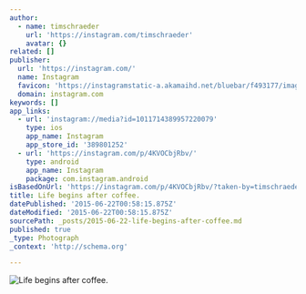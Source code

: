 ```yaml
---
author:
  - name: timschraeder
    url: 'https://instagram.com/timschraeder'
    avatar: {}
related: []
publisher:
  url: 'https://instagram.com/'
  name: Instagram
  favicon: 'https://instagramstatic-a.akamaihd.net/bluebar/f493177/images/ico/favicon.ico'
  domain: instagram.com
keywords: []
app_links:
  - url: 'instagram://media?id=1011714389957220079'
    type: ios
    app_name: Instagram
    app_store_id: '389801252'
  - url: 'https://instagram.com/p/4KVOCbjRbv/'
    type: android
    app_name: Instagram
    package: com.instagram.android
isBasedOnUrl: 'https://instagram.com/p/4KVOCbjRbv/?taken-by=timschraeder'
title: Life begins after coffee.
datePublished: '2015-06-22T00:58:15.875Z'
dateModified: '2015-06-22T00:58:15.875Z'
sourcePath: _posts/2015-06-22-life-begins-after-coffee.md
published: true
_type: Photograph
_context: 'http://schema.org'

---
```

![Life begins after coffee&period;](https://igcdn-photos-a-a.akamaihd.net/hphotos-ak-xaf1/t51.2885-15/11379298_508131052671880_775918124_n.jpg)